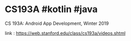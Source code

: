 # CS193A #kotlin #java
CS 193A: Android App Development, Winter 2019

link : https://web.stanford.edu/class/cs193a/videos.shtml
